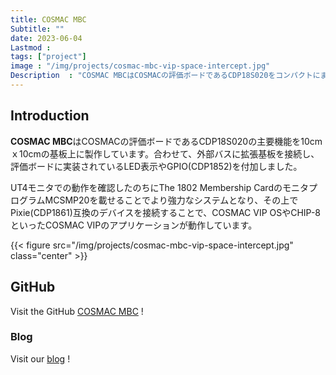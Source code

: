 ```yaml
---
title: COSMAC MBC
Subtitle: ""
date: 2023-06-04
Lastmod : 
tags: ["project"]
image : "/img/projects/cosmac-mbc-vip-space-intercept.jpg"
Description  : "COSMAC MBCはCOSMACの評価ボードであるCDP18S020をコンパクトにまとめ、拡張基板を接続することでCOSMAC VIPの機能を実現したものです。"
---
```


## Introduction

**COSMAC MBC**はCOSMACの評価ボードであるCDP18S020の主要機能を10cmｘ10cmの基板上に製作しています。合わせて、外部バスに拡張基板を接続し、評価ボードに実装されているLED表示やGPIO(CDP1852)を付加しました。

UT4モニタでの動作を確認したのちにThe 1802 Membership CardのモニタプログラムMCSMP20を載せることでより強力なシステムとなり、その上でPixie(CDP1861)互換のデバイスを接続することで、COSMAC VIP OSやCHIP-8といったCOSMAC VIPのアプリケーションが動作しています。

{{< figure src="/img/projects/cosmac-mbc-vip-space-intercept.jpg" class="center" >}}

## GitHub

Visit the GitHub [COSMAC MBC](https://github.com/kanpapa/cosmac_mbc) !

### Blog

Visit our [blog](https://kanpapa.com/cosmac/blog/category/cosmac-mbc) !
